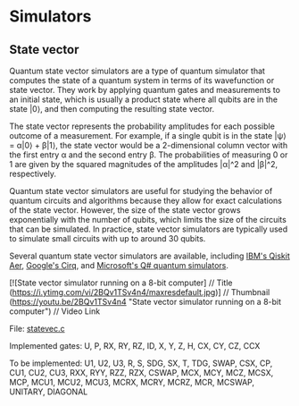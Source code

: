 # Simulators

## State vector
Quantum state vector simulators are a type of quantum simulator that computes the state of a quantum system in terms of its wavefunction or state vector. They work by applying quantum gates and measurements to an initial state, which is usually a product state where all qubits are in the state |0⟩, and then computing the resulting state vector.

The state vector represents the probability amplitudes for each possible outcome of a measurement. For example, if a single qubit is in the state |ψ⟩ = α|0⟩ + β|1⟩, the state vector would be a 2-dimensional column vector with the first entry α and the second entry β. The probabilities of measuring 0 or 1 are given by the squared magnitudes of the amplitudes |α|^2 and |β|^2, respectively.

Quantum state vector simulators are useful for studying the behavior of quantum circuits and algorithms because they allow for exact calculations of the state vector. However, the size of the state vector grows exponentially with the number of qubits, which limits the size of the circuits that can be simulated. In practice, state vector simulators are typically used to simulate small circuits with up to around 30 qubits.

Several quantum state vector simulators are available, including [IBM's Qiskit Aer](https://qiskit.org/ecosystem/aer/stubs/qiskit_aer.AerSimulator.html), [Google's Cirq](https://quantumai.google/cirq/simulate), and [Microsoft's Q# quantum simulators](https://learn.microsoft.com/en-us/azure/quantum/machines/full-state-simulator).

[![State vector simulator running on a 8-bit computer]  // Title
(https://i.ytimg.com/vi/2BQv1TSv4n4/maxresdefault.jpg)] // Thumbnail
(https://youtu.be/2BQv1TSv4n4 "State vector simulator running on a 8-bit computer")    // Video Link

File:
[statevec.c](statevec.c)

Implemented gates:
U, P, RX, RY, RZ, ID, X, Y, Z, H, CX, CY, CZ, CCX

To be implemented:
U1, U2, U3, R, S, SDG, SX, T, TDG, SWAP, CSX, CP, CU1, CU2, CU3, RXX, RYY, RZZ, RZX, CSWAP, MCX, MCY, MCZ, MCSX, MCP, MCU1, MCU2, MCU3, MCRX, MCRY, MCRZ, MCR, MCSWAP, UNITARY, DIAGONAL
